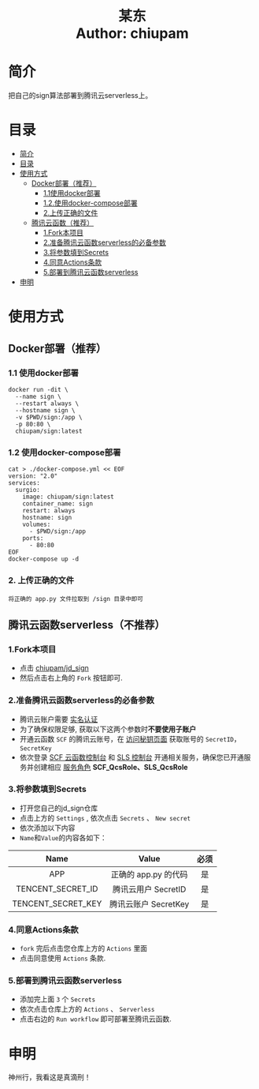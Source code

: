 <h1 align="center">
  某东
  <br>
  Author: chiupam
</h1>

# 简介
把自己的sign算法部署到腾讯云serverless上。
# 目录
- [简介](#简介)
- [目录](#目录)
- [使用方式](#使用方式)
  - [Docker部署（推荐）](#docker部署推荐)
    - [1.1使用docker部署](#11-使用docker部署)
    - [1.2.使用docker-compose部署](#12-使用docker-compose部署)
    - [2.上传正确的文件](#2-上传正确的文件)
  - [腾讯云函数（推荐）](#腾讯云函数serverless不推荐)
    - [1.Fork本项目](#1fork本项目)
    - [2.准备腾讯云函数serverless的必备参数](#2准备腾讯云函数serverless的必备参数)
    - [3.将参数填到Secrets](#3将参数填到Secrets)
    - [4.同意Actions条款](#4同意Actions条款)
    - [5.部署到腾讯云函数serverless](#5部署到腾讯云函数serverless)
- [申明](#申明)
# 使用方式
## Docker部署（推荐）
### 1.1 使用docker部署
```shell
docker run -dit \
  --name sign \
  --restart always \
  --hostname sign \
  -v $PWD/sign:/app \
  -p 80:80 \
  chiupam/sign:latest
```
### 1.2 使用docker-compose部署
```shell
cat > ./docker-compose.yml << EOF
version: "2.0"
services:
  surgio:
    image: chiupam/sign:latest
    container_name: sign
    restart: always
    hostname: sign
    volumes:
      - $PWD/sign:/app
    ports:
      - 80:80
EOF
docker-compose up -d
```
### 2. 上传正确的文件
```text
将正确的 app.py 文件拉取到 /sign 目录中即可
```
## 腾讯云函数serverless（不推荐）
### 1.Fork本项目
- 点击 [chiupam/jd_sign](https://github.com/chiupam/jd_sign)
- 然后点击右上角的 `Fork` 按钮即可.
### 2.准备腾讯云函数serverless的必备参数
- 腾讯云账户需要 [实名认证](https://console.cloud.tencent.com/developer/auth)
- 为了确保权限足够, 获取以下这两个参数时**不要使用子账户**
- 开通云函数 `SCF` 的腾讯云账号，在 [访问秘钥页面](https://console.cloud.tencent.com/cam/capi) 获取账号的 `SecretID`，`SecretKey`
- 依次登录 [SCF 云函数控制台](https://console.cloud.tencent.com/scf) 和 [SLS 控制台](https://console.cloud.tencent.com/sls) 开通相关服务，确保您已开通服务并创建相应 [服务角色](https://console.cloud.tencent.com/cam/role) **SCF_QcsRole、SLS_QcsRole**
### 3.将参数填到Secrets
- 打开您自己的jd_sign仓库
- 点击上方的 `Settings` , 依次点击 `Secrets` 、 `New secret`
- 依次添加以下内容
- `Name`和`Value`的内容各如下：
  
| Name | Value | 必须 |
|:---:|:---:|:---:|
|APP | 正确的 app.py 的代码 | 是 |
|TENCENT_SECRET_ID | 腾讯云用户 SecretID | 是 |
|TENCENT_SECRET_KEY | 腾讯云账户 SecretKey | 是 |

### 4.同意Actions条款
- `fork` 完后点击您仓库上方的 `Actions` 里面
- 点击同意使用 `Actions` 条款.
### 5.部署到腾讯云函数serverless
- 添加完上面 `3` 个 `Secrets` 
- 依次点击仓库上方的 `Actions` 、 `Serverless`
- 点击右边的 `Run workflow` 即可部署至腾讯云函数.
# 申明
神州行，我看这是真滴刑！